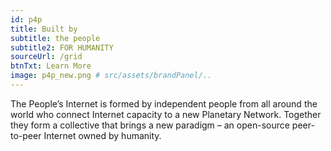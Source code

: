 ```yaml
---
id: p4p
title: Built by 
subtitle: the people
subtitle2: FOR HUMANITY
sourceUrl: /grid
btnTxt: Learn More
image: p4p_new.png # src/assets/brandPanel/..
---
```


The People’s Internet is formed by independent people from all around the world who connect Internet capacity to a new Planetary Network. Together they form a collective that brings a new paradigm – an open-source peer-to-peer Internet owned by humanity.
